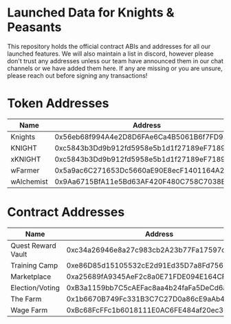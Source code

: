 # Launched Data for Knights & Peasants  

This repository holds the official contract ABIs and addresses for all our launched features. We will also maintain a list in discord, however please don't trust any addresses unless our team have announced them in our chat channels or we have added them here. If any are missing or you are unsure, please reach out before signing any transactions!
  
# Token Addresses  
   
| Name | Address |
|---|---|
| Knights | 0x56eb68f994A4e2D8D6FAe6Ca4B5061B6f7FD92Cb |
| KNIGHT | 0xc5843b3Dd9b912fd5958e5b1d1f27189eF7189Da |
| xKNIGHT | 0xc5843b3Dd9b912fd5958e5b1d1f27189eF7189Da |
| wFarmer | 0x5a9ac6C271653Dc5660aE90E8ecF1401164A2690 |
| wAlchemist | 0x9Aa6715BfA11e5Bd63AF420F480C758C7038E08A |
  
# Contract Addresses  
  
| Name | Address |
|---|---|
| Quest Reward Vault | 0xc34a26946e8a27c983cb2A23b77Fa17597c42554 |
| Training Camp | 0xe86D85d15105532cE2d91Ed35D7a8Fd75659c421 |
| Marketplace | 0xa25689fA9345AeF2c8a0E71FDE094E164CF8E62e |
| Election/Voting | 0xB3a1159bb7C5cAEFac8aa4b24faFa5DeCd6aA88E |
| The Farm | 0x1b6670B749Fc331B3C7C27D0a86cE9aAb48A652A |
| Wage Farm | 0xBc68FcFFc1b6018111E0AC6FE484af20ec3e7d7A |
 
